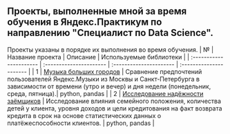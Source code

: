 
 ## Проекты, выполненные мной за время обучения в Яндекс.Практикум по направлению "Специалист по Data Science".
 
 Проекты указаны в порядке их выполнения во время обучения.
| № | Название проекта | Описание | Используемые библиотеки | 
| :---------------------- | :---------------------- | :---------------------- | :---------------------- |
| 1 | [Музыка больших городов](https://github.com/Lodiur93/yandex_praktikum_projects/tree/main/Проект%20%231.%20Музыка%20больших%20городов) | Сравнение предпочтений пользователей Яндекс.Музыки из Москвы и Санкт-Петербурга в зависимости от времени (утро и вечер) и дня недели (понедельник, среда, пятница).| python, pandas |
| 2 | [Исследование надёжности заёмщиков](https://github.com/Lodiur93/yandex_praktikum_projects/tree/main/Проект%20%232.%20Исследование%20надёжности%20заёмщиков) | Исследование влияния семейного положения, количества детей у клиента, уровня доходов и цели кредитования на факт возврата кредита в срок на основе статистических данных о платёжеспособности клиентов. | python, pandas |
